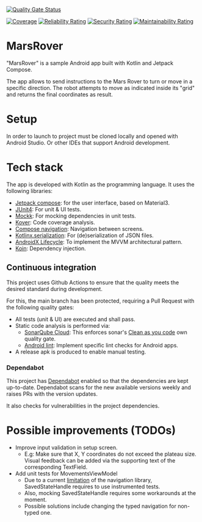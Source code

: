 [![Quality Gate Status](https://sonarcloud.io/api/project_badges/measure?project=Knthcame_MarsRover&metric=alert_status)](https://sonarcloud.io/summary/new_code?id=Knthcame_MarsRover)

[![Coverage](https://sonarcloud.io/api/project_badges/measure?project=Knthcame_MarsRover&metric=coverage)](https://sonarcloud.io/summary/new_code?id=Knthcame_MarsRover)
[![Reliability Rating](https://sonarcloud.io/api/project_badges/measure?project=Knthcame_MarsRover&metric=reliability_rating)](https://sonarcloud.io/summary/new_code?id=Knthcame_MarsRover)
[![Security Rating](https://sonarcloud.io/api/project_badges/measure?project=Knthcame_MarsRover&metric=security_rating)](https://sonarcloud.io/summary/new_code?id=Knthcame_MarsRover)
[![Maintainability Rating](https://sonarcloud.io/api/project_badges/measure?project=Knthcame_MarsRover&metric=sqale_rating)](https://sonarcloud.io/summary/new_code?id=Knthcame_MarsRover)

# MarsRover

"MarsRover" is a sample Android app built with Kotlin and Jetpack Compose.

The app allows to send instructions to the Mars Rover to turn or move in a specific direction. 
The robot attempts to move as indicated inside its "grid" and returns the final coordinates as result.

# Setup

In order to launch to project must be cloned locally and opened with Android Studio. Or other IDEs that support Android development.

# Tech stack

The app is developed with Kotlin as the programming language. It uses the following libraries:
- [Jetpack compose](https://developer.android.com/compose): for the user interface, based on Material3.
- [JUnit4](https://junit.org/junit4/): For unit & UI tests.
- [Mockk](https://github.com/mockk/mockk): For mocking dependencies in unit tests.
- [Kover](https://github.com/Kotlin/kotlinx-kover): Code coverage analysis.
- [Compose navigation](https://developer.android.com/develop/ui/compose/navigation): Navigation between screens.
- [Kotlinx.serialization](https://github.com/Kotlin/kotlinx.serialization): For (de)serialization of JSON files.
- [AndroidX Lifecycle](https://developer.android.com/jetpack/androidx/releases/lifecycle): To implement the MVVM architectural pattern.
- [Koin](https://github.com/InsertKoinIO/koin): Dependency injection.

## Continuous integration

This project uses Github Actions to ensure that the quality meets the desired standard during development.

For this, the main branch has been protected, requiring a Pull Request with the following quality gates:
- All tests (unit & UI) are executed and shall pass.
- Static code analysis is performed via:
  - [SonarQube Cloud](https://sonarcloud.io/project/overview?id=Knthcame_MarsRover): This enforces sonar's [Clean as you code](https://docs.sonarsource.com/sonarqube-cloud/core-concepts/clean-as-you-code/introduction/) own quality gate.
  - [Android lint](https://developer.android.com/studio/write/lint): Implement specific lint checks for Android apps.
- A release apk is produced to enable manual testing.

### Dependabot

This project has [Dependabot](https://docs.github.com/en/code-security/dependabot/working-with-dependabot) enabled so that the dependencies are kept up-to-date.
Dependabot scans for the new available versions weekly and raises PRs with the version updates. 

It also checks for vulnerabilities in the project dependencies.

# Possible improvements (TODOs)
- Improve input validation in setup screen. 
  - E.g: Make sure that X, Y coordinates do not exceed the plateau size. Visual feedback can be added via the supporting text of the corresponding TextField.
- Add unit tests for MovementsViewModel
  - Due to a current [limitation](https://issuetracker.google.com/issues/349807172) of the navigation library, SavedStateHandle requires to use instrumented tests.
  - Also, mocking SavedStateHandle requires some workarounds at the moment.
  - Possible solutions include changing the typed navigation for non-typed one.